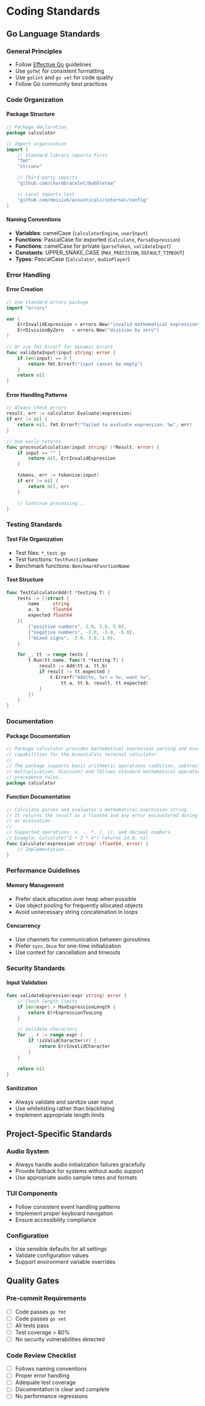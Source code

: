# Coding Standards

## Go Language Standards

### General Principles
- Follow [Effective Go](https://golang.org/doc/effective_go.html) guidelines
- Use `gofmt` for consistent formatting
- Use `golint` and `go vet` for code quality
- Follow Go community best practices

### Code Organization

#### Package Structure
```go
// Package declaration
package calculator

// Import organization
import (
    // Standard library imports first
    "fmt"
    "strconv"

    // Third-party imports
    "github.com/charmbracelet/bubbletea"

    // Local imports last
    "github.com/dmisiuk/acousticalc/internal/config"
)
```

#### Naming Conventions
- **Variables**: camelCase (`calculatorEngine`, `userInput`)
- **Functions**: PascalCase for exported (`Calculate`, `ParseExpression`)
- **Functions**: camelCase for private (`parseToken`, `validateInput`)
- **Constants**: UPPER_SNAKE_CASE (`MAX_PRECISION`, `DEFAULT_TIMEOUT`)
- **Types**: PascalCase (`Calculator`, `AudioPlayer`)

### Error Handling

#### Error Creation
```go
// Use standard errors package
import "errors"

var (
    ErrInvalidExpression = errors.New("invalid mathematical expression")
    ErrDivisionByZero   = errors.New("division by zero")
)

// Or use fmt.Errorf for dynamic errors
func validateInput(input string) error {
    if len(input) == 0 {
        return fmt.Errorf("input cannot be empty")
    }
    return nil
}
```

#### Error Handling Patterns
```go
// Always check errors
result, err := calculator.Evaluate(expression)
if err != nil {
    return nil, fmt.Errorf("failed to evaluate expression: %w", err)
}

// Use early returns
func processCalculation(input string) (*Result, error) {
    if input == "" {
        return nil, ErrInvalidExpression
    }

    tokens, err := tokenize(input)
    if err != nil {
        return nil, err
    }

    // Continue processing...
}
```

### Testing Standards

#### Test File Organization
- Test files: `*_test.go`
- Test functions: `TestFunctionName`
- Benchmark functions: `BenchmarkFunctionName`

#### Test Structure
```go
func TestCalculatorAdd(t *testing.T) {
    tests := []struct {
        name     string
        a, b     float64
        expected float64
    }{
        {"positive numbers", 2.0, 3.0, 5.0},
        {"negative numbers", -2.0, -3.0, -5.0},
        {"mixed signs", -2.0, 3.0, 1.0},
    }

    for _, tt := range tests {
        t.Run(tt.name, func(t *testing.T) {
            result := Add(tt.a, tt.b)
            if result != tt.expected {
                t.Errorf("Add(%v, %v) = %v, want %v",
                    tt.a, tt.b, result, tt.expected)
            }
        })
    }
}
```

### Documentation

#### Package Documentation
```go
// Package calculator provides mathematical expression parsing and evaluation
// capabilities for the AcoustiCalc terminal calculator.
//
// The package supports basic arithmetic operations (addition, subtraction,
// multiplication, division) and follows standard mathematical operator
// precedence rules.
package calculator
```

#### Function Documentation
```go
// Calculate parses and evaluates a mathematical expression string.
// It returns the result as a float64 and any error encountered during parsing
// or evaluation.
//
// Supported operations: +, -, *, /, (), and decimal numbers.
// Example: Calculate("2 + 3 * 4") returns 14.0, nil
func Calculate(expression string) (float64, error) {
    // Implementation...
}
```

### Performance Guidelines

#### Memory Management
- Prefer stack allocation over heap when possible
- Use object pooling for frequently allocated objects
- Avoid unnecessary string concatenation in loops

#### Concurrency
- Use channels for communication between goroutines
- Prefer `sync.Once` for one-time initialization
- Use context for cancellation and timeouts

### Security Standards

#### Input Validation
```go
func validateExpression(expr string) error {
    // Check length limits
    if len(expr) > MaxExpressionLength {
        return ErrExpressionTooLong
    }

    // Validate characters
    for _, r := range expr {
        if !isValidCharacter(r) {
            return ErrInvalidCharacter
        }
    }

    return nil
}
```

#### Sanitization
- Always validate and sanitize user input
- Use whitelisting rather than blacklisting
- Implement appropriate length limits

## Project-Specific Standards

### Audio System
- Always handle audio initialization failures gracefully
- Provide fallback for systems without audio support
- Use appropriate audio sample rates and formats

### TUI Components
- Follow consistent event handling patterns
- Implement proper keyboard navigation
- Ensure accessibility compliance

### Configuration
- Use sensible defaults for all settings
- Validate configuration values
- Support environment variable overrides

## Quality Gates

### Pre-commit Requirements
- [ ] Code passes `go fmt`
- [ ] Code passes `go vet`
- [ ] All tests pass
- [ ] Test coverage > 80%
- [ ] No security vulnerabilities detected

### Code Review Checklist
- [ ] Follows naming conventions
- [ ] Proper error handling
- [ ] Adequate test coverage
- [ ] Documentation is clear and complete
- [ ] No performance regressions